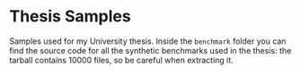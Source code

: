 # Thesis Samples

Samples used for my University thesis. Inside the `benchmark` folder you can find the source code for all the synthetic benchmarks used in the thesis: the tarball contains 10000 files, so be careful when extracting it.